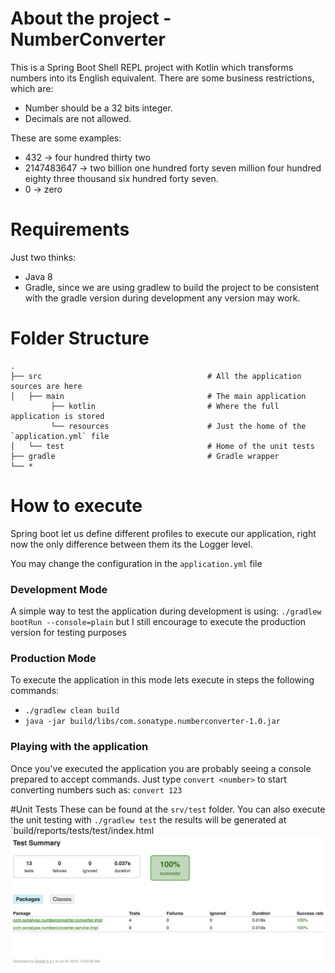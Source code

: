 # About the project - NumberConverter
This is a Spring Boot Shell REPL project with Kotlin which transforms numbers into its English equivalent.
There are some business restrictions, which are:
- Number should be a 32 bits integer.
- Decimals are not allowed. 

These are some examples:

- 432 -> four hundred thirty two
- 2147483647 -> two billion one hundred forty seven million four hundred eighty three thousand six hundred forty seven.
- 0 -> zero

# Requirements
Just two thinks:
- Java 8
- Gradle, since we are using gradlew to build the project to be consistent with the gradle version during development 
any version may work.

# Folder Structure
```
.
├── src                                     # All the application sources are here
│   ├── main                                # The main application
         ├── kotlin                         # Where the full application is stored
         └── resources                      # Just the home of the `application.yml` file
│   └── test                                # Home of the unit tests
├── gradle                                  # Gradle wrapper
└── *
```

# How to execute
Spring boot let us define different profiles to execute our application, right now the only difference between them 
its the Logger level.

You may change the configuration in the `application.yml` file

### Development Mode
A simple way to test the application during development is using: `./gradlew bootRun --console=plain` but I still 
encourage to execute the production version for testing purposes

### Production Mode
To execute the application in this mode lets execute in steps the following commands:
- `./gradlew clean build`
- `java -jar build/libs/com.sonatype.numberconverter-1.0.jar`

### Playing with the application
Once you've executed the application you are probably seeing a console prepared to accept commands. Just type 
`convert <number>` to start converting numbers such as: `convert 123`

#Unit Tests
These can be found at the `srv/test` folder. You can also execute the unit testing with `./gradlew test` the results 
will be generated at `build/reports/tests/test/index.html
![Unit Tests](./Tests.png)